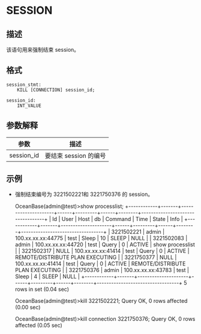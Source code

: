 SESSION 
============================



描述 
-----------

该语句用来强制结束 session。

格式 
-----------

    session_stmt:
        KILL [CONNECTION] session_id;
    
    session_id:
        INT_VALUE



参数解释 
-------------



|   **参数**   |     **描述**      |
|------------|-----------------|
| session_id | 要结束 session 的编号 |



示例 
-----------

* 强制结束编号为 3221502221和 3221750376 的 session。




    OceanBase(admin@test)>show processlist;
    +------------+-------+---------------------+------+---------+------+--------+----------------------------------+
    | Id         | User  | Host                | db   | Command | Time | State  | Info                             |
    +------------+-------+---------------------+------+---------+------+--------+----------------------------------+
    | 3221502221 | admin | 100.xx.xx.xx:44775  | test | Sleep   |   10 | SLEEP  | NULL                             |
    | 3221502083 | admin | 100.xx.xx.xx:44720  | test | Query   |    0 | ACTIVE | show processlist                 |
    | 3221502317 | NULL  | 100.xx.xx.xx:41414  | test | Query   |    0 | ACTIVE | REMOTE/DISTRIBUTE PLAN EXECUTING |
    | 3221750377 | NULL  | 100.xx.xx.xx:41414  | test | Query   |    0 | ACTIVE | REMOTE/DISTRIBUTE PLAN EXECUTING |
    | 3221750376 | admin | 100.xx.xx.xx:43783  | test | Sleep   |    4 | SLEEP  | NULL                             |
    +------------+-------+---------------------+------+---------+------+--------+----------------------------------+
    5 rows in set (0.04 sec)
    
    OceanBase(admin@test)>kill 3221502221;
    Query OK, 0 rows affected (0.00 sec)
    
    OceanBase(admin@test)>kill connection 3221750376;
    Query OK, 0 rows affected (0.05 sec)



